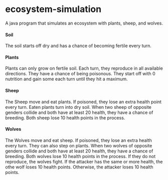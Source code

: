 # ecosystem-simulation
A java program that simulates an ecosystem with plants, sheep, and wolves.

#### Soil
The soil starts off dry and has a chance of becoming fertile every turn.
 
#### Plants
Plants can only grow on fertile soil. Each turn, they reproduce in all available directions.
They have a chance of being poisonous.
They start off with 0 nutrition and gain some each turn until they hit a maximum.
 
#### Sheep
The Sheep move and eat plants. If poisoned, they lose an extra health point every turn. Eaten plants turn into dry soil.
When two sheep of opposite genders collide and both have at least 20 health, they have a chance of breeding. Both sheep lose 10 health points in the process.
 
#### Wolves
The Wolves move and eat sheep. If poisoned, they lose an extra health every turn. They can also step on plants.
When two wolves of opposite genders collide and both have at least 20 health, they have a chance of breeding. Both wolves lose 10 health points in the process.
If they do not reproduce, the wolves fight. If the attacker has the same or more health, the othe wolf loses 10 health points. Otherwise, the attacker loses 10 health points.

